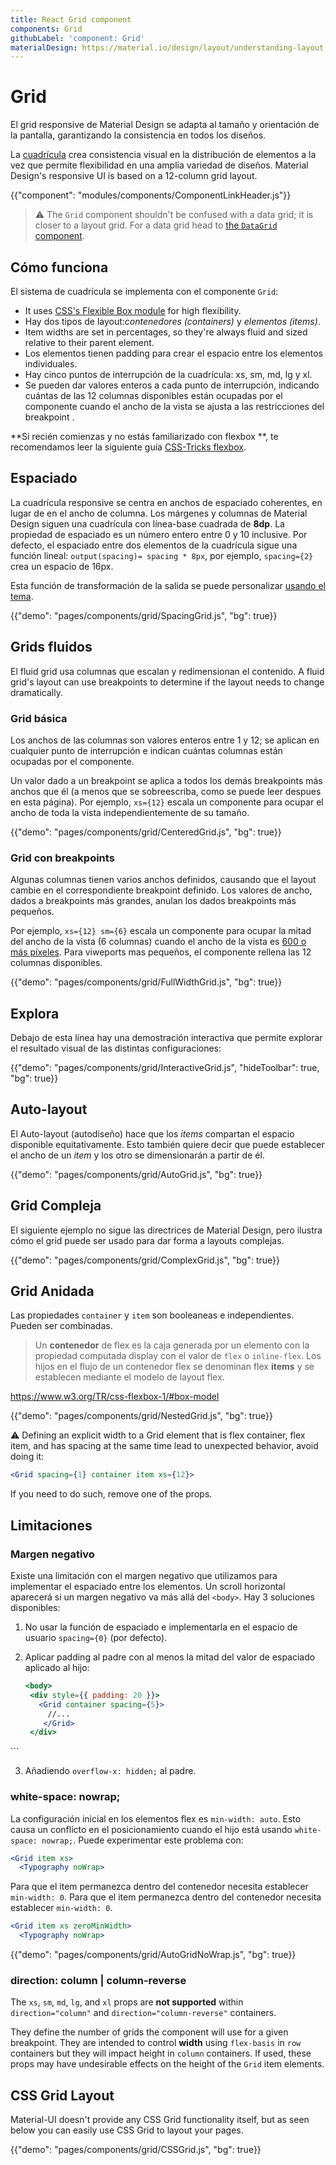 ```yaml
---
title: React Grid component
components: Grid
githubLabel: 'component: Grid'
materialDesign: https://material.io/design/layout/understanding-layout.html
---
```


# Grid

<p class="description">El grid responsive de Material Design se adapta al tamaño y orientación de la pantalla, garantizando la consistencia en todos los diseños.</p>

La [cuadrícula](https://material.io/design/layout/responsive-layout-grid.html) crea consistencia visual en la distribución de elementos a la vez que permite flexibilidad en una amplia variedad de diseños. Material Design's responsive UI is based on a 12-column grid layout.

{{"component": "modules/components/ComponentLinkHeader.js"}}

> ⚠️ The `Grid` component shouldn't be confused with a data grid; it is closer to a layout grid. For a data grid head to [the `DataGrid` component](/components/data-grid/).

## Cómo funciona

El sistema de cuadrícula se implementa con el componente `Grid`:

- It uses [CSS's Flexible Box module](https://www.w3.org/TR/css-flexbox-1/) for high flexibility.
- Hay dos tipos de layout:*contenedores (containers)* y *elementos (items)*.
- Item widths are set in percentages, so they're always fluid and sized relative to their parent element.
- Los elementos tienen padding para crear el espacio entre los elementos individuales.
- Hay cinco puntos de interrupción de la cuadrícula: xs, sm, md, lg y xl.
- Se pueden dar valores enteros a cada punto de interrupción, indicando cuántas de las 12 columnas disponibles están ocupadas por el componente cuando el ancho de la vista se ajusta a las restricciones del breakpoint [](/customization/breakpoints/#default-breakpoints).

**Si recién comienzas y no estás familiarizado con flexbox **, te recomendamos leer la siguiente guía [CSS-Tricks flexbox](https://css-tricks.com/snippets/css/a-guide-to-flexbox/).

## Espaciado

La cuadrícula responsive se centra en anchos de espaciado coherentes, en lugar de en el ancho de columna. Los márgenes y columnas de Material Design siguen una cuadrícula con línea-base cuadrada de **8dp**. La propiedad de espaciado es un número entero entre 0 y 10 inclusive. Por defecto, el espaciado entre dos elementos de la cuadrícula sigue una función lineal: `output(spacing)= spacing * 8px`, por ejemplo, `spacing={2}` crea un espacio de 16px.

Esta función de transformación de la salida se puede personalizar [usando el tema](/customization/spacing/).

{{"demo": "pages/components/grid/SpacingGrid.js", "bg": true}}

## Grids fluidos

El fluid grid usa columnas que escalan y redimensionan el contenido. A fluid grid's layout can use breakpoints to determine if the layout needs to change dramatically.

### Grid básica

Los anchos de las columnas son valores enteros entre 1 y 12; se aplican en cualquier punto de interrupción e indican cuántas columnas están ocupadas por el componente.

Un valor dado a un breakpoint se aplica a todos los demás breakpoints más anchos que él (a menos que se sobreescriba, como se puede leer despues en esta página). Por ejemplo, `xs={12}` escala un componente para ocupar el ancho de toda la vista independientemente de su tamaño.

{{"demo": "pages/components/grid/CenteredGrid.js", "bg": true}}

### Grid con breakpoints

Algunas columnas tienen varios anchos definidos, causando que el layout cambie en el correspondiente breakpoint definido. Los valores de ancho, dados a breakpoints más grandes, anulan los dados breakpoints más pequeños.

Por ejemplo, `xs={12} sm={6}` escala un componente para ocupar la mitad del ancho de la vista (6 columnas) cuando el ancho de la vista es [600 o más píxeles](/customization/breakpoints/#default-breakpoints). Para viweports mas pequeños, el componente rellena las 12 columnas disponibles.

{{"demo": "pages/components/grid/FullWidthGrid.js", "bg": true}}

## Explora

Debajo de esta línea hay una demostración interactiva que permite explorar el resultado visual de las distintas configuraciones:

{{"demo": "pages/components/grid/InteractiveGrid.js", "hideToolbar": true, "bg": true}}

## Auto-layout

El Auto-layout (autodiseño) hace que los *items* compartan el espacio disponible equitativamente. Esto también quiere decir que puede establecer el ancho de un *item* y los otro se dimensionarán a partir de él.

{{"demo": "pages/components/grid/AutoGrid.js", "bg": true}}

## Grid Compleja

El siguiente ejemplo no sigue las directrices de Material Design, pero ilustra cómo el grid puede ser usado para dar forma a layouts complejas.

{{"demo": "pages/components/grid/ComplexGrid.js", "bg": true}}

## Grid Anidada

Las propiedades `container` y `item` son booleaneas e independientes. Pueden ser combinadas.

> Un **contenedor** de flex es la caja generada por un elemento con la propiedad computada display con el valor de `flex` o `inline-flex`. Los hijos en el flujo de un contenedor flex se denominan flex **items** y se establecen mediante el modelo de layout flex.

https://www.w3.org/TR/css-flexbox-1/#box-model

{{"demo": "pages/components/grid/NestedGrid.js", "bg": true}}

⚠️ Defining an explicit width to a Grid element that is flex container, flex item, and has spacing at the same time lead to unexpected behavior, avoid doing it:

```jsx
<Grid spacing={1} container item xs={12}>
```

If you need to do such, remove one of the props.

## Limitaciones

### Margen negativo

Existe una limitación con el margen negativo que utilizamos para implementar el espaciado entre los elementos. Un scroll horizontal aparecerá si un margen negativo va más allá del `<body>`. Hay 3 soluciones disponibles:

1. No usar la función de espaciado e implementarla en el espacio de usuario `spacing={0}` (por defecto).
2. Aplicar padding al padre con al menos la mitad del valor de espaciado aplicado al hijo:

   ```jsx
   <body>
    <div style={{ padding: 20 }}>
      <Grid container spacing={5}>
        //...
       </Grid>
    </div>
  </body>
   ```

3. Añadiendo `overflow-x: hidden;` al padre.

### white-space: nowrap;

La configuración inicial en los elementos flex es `min-width: auto`. Esto causa un conflicto en el posicionamiento cuando el hijo está usando `white-space: nowrap;`. Puede experimentar este problema con:

```jsx
<Grid item xs>
  <Typography noWrap>
```

Para que el item permanezca dentro del contenedor necesita establecer `min-width: 0`. Para que el item permanezca dentro del contenedor necesita establecer `min-width: 0`.

```jsx
<Grid item xs zeroMinWidth>
  <Typography noWrap>
```

{{"demo": "pages/components/grid/AutoGridNoWrap.js", "bg": true}}

### direction: column | column-reverse

The `xs`, `sm`, `md`, `lg`, and `xl` props are **not supported** within `direction="column"` and `direction="column-reverse"` containers.

They define the number of grids the component will use for a given breakpoint. They are intended to control **width** using `flex-basis` in `row` containers but they will impact height in `column` containers. If used, these props may have undesirable effects on the height of the `Grid` item elements.

## CSS Grid Layout

Material-UI doesn't provide any CSS Grid functionality itself, but as seen below you can easily use CSS Grid to layout your pages.

{{"demo": "pages/components/grid/CSSGrid.js", "bg": true}}
